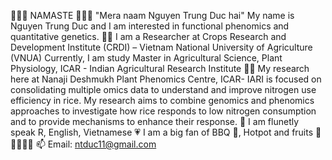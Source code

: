 🙏🙏🙏 NAMASTE 🙏🙏🙏
"Mera naam Nguyen Trung Duc hai"
My name is Nguyen Trung Duc and I am interested in functional phenomics and quantitative genetics.
👨‍🔬 I am a Researcher at Crops Research and Development Institute (CRDI) – Vietnam National University of Agriculture (VNUA)
Currently, I am study Master in Agricultural Science, Plant Physiology, ICAR - Indian Agricultural Research Institute
🌾🌽 My research here at Nanaji Deshmukh Plant Phenomics Centre, ICAR- IARI is focused on consolidating multiple omics data to understand and improve nitrogen use efficiency in rice. My research aims to combine genomics and phenomics approaches to investigate how rice responds to low nitrogen consumption and to provide mechanisms to enhance their response.
💬  I am flunetly speak R, English, Vietnamese
💗 I am a big fan of BBQ 🍖, Hotpot and fruits 🍵🍜🍡🍉🍇
📫  Email: ntduc11@gmail.com
